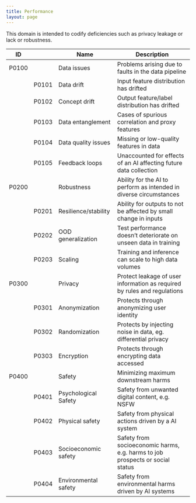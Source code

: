 ```yaml
---
title: Performance
layout: page
---
```


This domain is intended to codify deficiencies such as privacy leakage or lack or robustness.

| ID | | Name | Description |
|---|---|---|---|
| P0100 | | Data issues | Problems arising due to faults in the data pipeline |
| | P0101 | Data drift | Input feature distribution has drifted |
| | P0102 | Concept drift | Output feature/label distribution has drifted |
| | P0103 | Data entanglement | Cases of spurious correlation and proxy features |
| | P0104 | Data quality issues | Missing or low-quality features in data |
| | P0105 | Feedback loops | Unaccounted for effects of an AI affecting future data collection |
| P0200 | | Robustness | Ability for the AI to perform as intended in diverse circumstances |
| | P0201 | Resilience/stability | Ability for outputs to not be affected by small change in inputs |
| | P0202 | OOD generalization | Test performance doesn’t deteriorate on unseen data in training |
| | P0203 | Scaling | Training and inference can scale to high data volumes |
| P0300 | | Privacy | Protect leakage of user information as required by rules and regulations |
| | P0301 | Anonymization | Protects through anonymizing user identity |
| | P0302 | Randomization | Protects by injecting noise in data, eg. differential privacy |
| | P0303 | Encryption | Protects through encrypting data accessed |
| P0400 | | Safety | Minimizing maximum downstream harms |
| | P0401 | Psychological Safety | Safety from unwanted digital content, e.g. NSFW |
| | P0402 | Physical safety | Safety from physical actions driven by a AI system |
| | P0403 | Socioeconomic safety | Safety from socioeconomic harms, e.g. harms to job prospects or social status |
| | P0404 | Environmental safety | Safety from environmental harms driven by AI systems |



